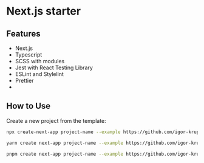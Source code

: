 # Next.js starter

## Features

- Next.js
- Typescript
- SCSS with modules
- Jest with React Testing Library
- ESLint and Stylelint
- Prettier
-

## How to Use

Create a new project from the template:

```bash
npx create-next-app project-name --example https://github.com/igor-krupenja/next-starter
```

```bash
yarn create next-app project-name --example https://github.com/igor-krupenja/next-starter
```

```bash
pnpm create next-app project-name --example https://github.com/igor-krupenja/next-starter
```

